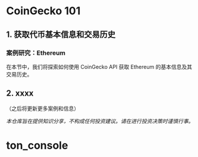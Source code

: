 # CoinGecko 101

## 1. 获取代币基本信息和交易历史

### 案例研究：Ethereum

在本节中，我们将探索如何使用 CoinGecko API 获取 Ethereum 的基本信息及其交易历史。

## 2. xxxx

（之后将更新更多案例和信息）

_本仓库旨在提供知识分享，不构成任何投资建议。请在进行投资决策时谨慎行事。_
# ton_console
